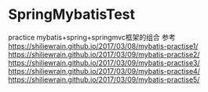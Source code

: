 # SpringMybatisTest
practice
mybatis+spring+springmvc框架的组合
参考 https://shiliewrain.github.io/2017/03/08/mybatis-practise1/
    https://shiliewrain.github.io/2017/03/09/mybatis-practise2/
    https://shiliewrain.github.io/2017/03/09/mybatis-practise3/
    https://shiliewrain.github.io/2017/03/09/mybatis-practise4/
    https://shiliewrain.github.io/2017/03/09/mybatis-practise5/
